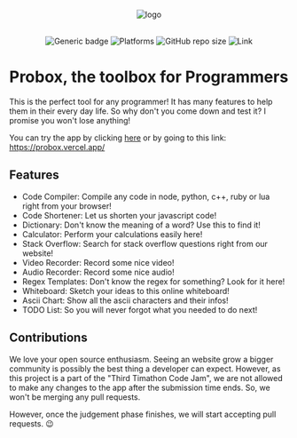 <br>

<div align="center">
  <img src="https://cdn.discordapp.com/attachments/794361254881525813/805153976847695922/icon.png" alt="logo">

  <br>
  <br>

![Generic badge](https://img.shields.io/badge/CodeJam-Timathon-orange.svg) ![Platforms](https://raster.shields.io/badge/Platform-Web%20Browser-blue.png) ![GitHub repo size](https://img.shields.io/github/repo-size/TWT-Code-Jam-FAST/Probox) ![Link](https://img.shields.io/badge/Link-https://probox.vercel.app-orange.svg)

</div>

# Probox, the toolbox for Programmers

This is the perfect tool for any programmer! It has many features to help them in their every day life.
So why don't you come down and test it? I promise you won't lose anything!

You can try the app by clicking [here](https://probox.vercel.app/) or by going to this link:
https://probox.vercel.app/

## Features

- Code Compiler: Compile any code in node, python, c++, ruby or lua right from your browser!
- Code Shortener: Let us shorten your javascript code!
- Dictionary: Don't know the meaning of a word? Use this to find it!
- Calculator: Perform your calculations easily here!
- Stack Overflow: Search for stack overflow questions right from our website!
- Video Recorder: Record some nice video!
- Audio Recorder: Record some nice audio!
- Regex Templates: Don't know the regex for something? Look for it here!
- Whiteboard: Sketch your ideas to this online whiteboard!
- Ascii Chart: Show all the ascii characters and their infos!
- TODO List: So you will never forgot what you needed to do next!

## Contributions

We love your open source enthusiasm. Seeing an website grow a bigger community is possibly the best thing a developer can expect. However, as this project is a part of the "Third Timathon Code Jam", we are not allowed to make any changes to the app after the submission time ends. So, we won't be merging any pull requests.

However, once the judgement phase finishes, we will start accepting pull requests. 😉
